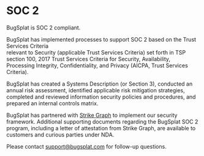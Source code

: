 # SOC 2

BugSplat is SOC 2 compliant.

BugSplat has implemented processes to support SOC 2 based on the Trust Services Criteria \
relevant to Security (applicable Trust Services Criteria) set forth in TSP section 100, 2017 Trust Services Criteria for Security, Availability, Processing Integrity, Confidentiality, and Privacy (AICPA, Trust Services Criteria).

BugSplat has created a Systems Description (or Section 3), conducted an annual risk assessment, identified applicable risk mitigation strategies, completed and reviewed information security policies and procedures, and prepared an internal controls matrix.

BugSplat has partnered with [Strike Graph](https://www.strikegraph.com/) to implement our security framework. Additional supporting documents regarding the BugSplat SOC 2 program, including a letter of attestation from Strike Graph, are available to customers and curious parties under NDA.

Please contact [support@bugsplat.com](mailto:support@bugsplat.com) for follow-up questions.

